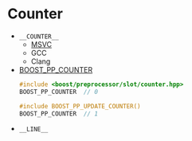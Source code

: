 # Counter
- `__COUNTER__`
  - [MSVC](https://docs.microsoft.com/en-us/cpp/preprocessor/predefined-macros)
  - GCC
  - Clang
- [BOOST_PP_COUNTER](https://www.boost.org/doc/libs/1_79_0/libs/preprocessor/doc/ref/counter.html)
    ```cpp
    #include <boost/preprocessor/slot/counter.hpp>
    BOOST_PP_COUNTER  // 0

    #include BOOST_PP_UPDATE_COUNTER()
    BOOST_PP_COUNTER  // 1
    ```
- `__LINE__`